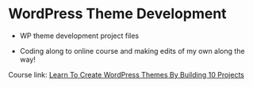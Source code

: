 # WordPress Theme Development

- WP theme development project files

- Coding along to online course and making edits of my own along the way!

Course link:
[Learn To Create WordPress Themes By Building 10 Projects](https://www.udemy.com/learn-to-create-wordpress-themes-by-building-10-projects/learn/v4/)
